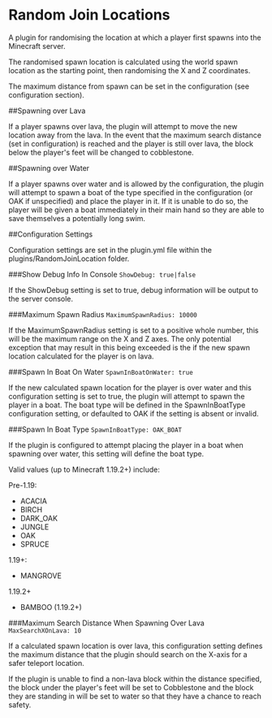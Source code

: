# Random Join Locations

A plugin for randomising the location at which a player first 
spawns into the Minecraft server.

The randomised spawn location is calculated using the world spawn
location as the starting point, then randomising the X and Z coordinates.

The maximum distance from spawn can be set in the configuration
(see configuration section).

##Spawning over Lava

If a player spawns over lava, the plugin will attempt to move the
new location away from the lava. In the event that the maximum search
distance (set in configuration) is reached and the player is still
over lava, the block below the player's feet will be changed to 
cobblestone.

##Spawning over Water

If a player spawns over water and is allowed by the configuration, 
the plugin will attempt to spawn a boat of the type specified in
the configuration (or OAK if unspecified) and place the player in 
it. If it is unable to do so, the player will be given a boat 
immediately in their main hand so they are able to save themselves 
a potentially long swim.

##Configuration Settings

Configuration settings are set in the plugin.yml file within the 
plugins/RandomJoinLocation folder.

###Show Debug Info In Console
`ShowDebug: true|false`

If the ShowDebug setting is set to true, debug information will
be output to the server console.

###Maximum Spawn Radius
`MaximumSpawnRadius: 10000`

If the MaximumSpawnRadius setting is set to a positive whole number, 
this will be the maximum range on the X and Z axes. The only potential 
exception that may result in this being exceeded is the if the new
spawn location calculated for the player is on lava.

###Spawn In Boat On Water
`SpawnInBoatOnWater: true`

If the new calculated spawn location for the player is over water and
this configuration setting is set to true, the plugin will attempt 
to spawn the player in a boat. The boat type will be defined in the
SpawnInBoatType configuration setting, or defaulted to OAK if the 
setting is absent or invalid.

###Spawn In Boat Type
`SpawnInBoatType: OAK_BOAT`

If the plugin is configured to attempt placing the player in a boat 
when spawning over water, this setting will define the boat type.

Valid values (up to Minecraft 1.19.2+) include:

Pre-1.19:
- ACACIA
- BIRCH
- DARK_OAK
- JUNGLE 
- OAK
- SPRUCE

1.19+:
- MANGROVE

1.19.2+
- BAMBOO (1.19.2+)

###Maximum Search Distance When Spawning Over Lava
`MaxSearchXOnLava: 10`

If a calculated spawn location is over lava, this configuration
setting defines the maximum distance that the plugin should 
search on the X-axis for a safer teleport location.

If the plugin is unable to find a non-lava block within the 
distance specified, the block under the player's feet will be
set to Cobblestone and the block they are standing in will be
set to water so that they have a chance to reach safety.